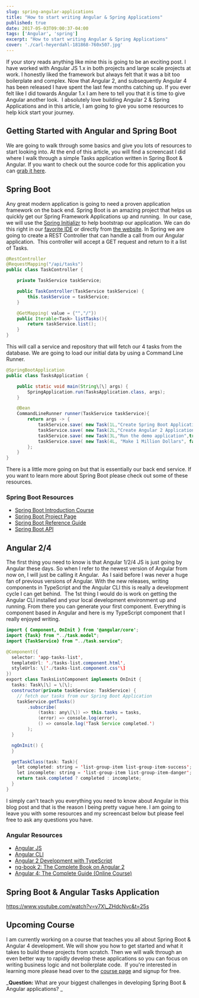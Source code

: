 ```yaml
---
slug: spring-angular-applications
title: "How to start writing Angular & Spring Applications"
published: true
date: 2017-05-03T09:00:37-04:00
tags: ['Angular', 'spring']
excerpt: "How to start writing Angular & Spring Applications"
cover: './carl-heyerdahl-181868-760x507.jpg'
---
```


If your story reads anything like mine this is going to be an exciting post. I have worked with Angular JS 1.x in both projects and large scale projects at work. I honestly liked the framework but always felt that it was a bit too boilerplate and complex. Now that Angular 2, and subsequently Angular 4 has been released I have spent the last few months catching up. If you ever felt like I did towards Angular 1.x I am here to tell you that it is time to give Angular another look.  I absolutely love building Angular 2 & Spring Applications and in this article, I am going to give you some resources to help kick start your journey. 

## Getting Started with Angular and Spring Boot

We are going to walk through some basics and give you lots of resources to start looking into. At the end of this article, you will find a screencast I did where I walk through a simple Tasks application written in Spring Boot & Angular. If you want to check out the source code for this application you can [grab it here](https://github.com/cfaddict/spring-angular2-tasks). 

## Spring Boot

Any great modern application is going to need a proven application framework on the back end. Spring Boot is an amazing project that helps us quickly get our Spring Framework Applications up and running.  In our case, we will use the [Spring Initializr](http://start.spring.io/) to help bootstrap our application. We can do this right in our [favorite IDE](https://www.jetbrains.com/idea/) or directly from [the website](http://start.spring.io/). In Spring we are going to create a REST Controller that can handle a call from our Angular application.  This controller will accept a GET request and return to it a list of Tasks. 

```java
@RestController
@RequestMapping("/api/tasks")
public class TaskController {

    private TaskService taskService;

    public TaskController(TaskService taskService) {
        this.taskService = taskService;
    }

    @GetMapping( value = {"","/"})
    public Iterable<Task> listTasks(){
        return taskService.list();
    }
}
```

This will call a service and repository that will fetch our 4 tasks from the database. We are going to load our initial data by using a Command Line Runner. 

```java
@SpringBootApplication
public class TasksApplication {

	public static void main(String\[\] args) {
		SpringApplication.run(TasksApplication.class, args);
	}

	@Bean
	CommandLineRunner runner(TaskService taskService){
		return args -> {
			taskService.save( new Task(1L,"Create Spring Boot Application",true));
			taskService.save( new Task(2L,"Create Angular 2 Application",true));
			taskService.save( new Task(3L,"Run the demo application",true));
			taskService.save( new Task(4L, "Make 1 Million Dollars", false));
		};
	}
}
```

There is a little more going on but that is essentially our back end service. If you want to learn more about Spring Boot please check out some of these resources. 

### Spring Boot Resources

*   [Spring Boot Introduction Course](http://courses.danvega.dev/p/spring-boot-intro)
*   [Spring Boot Project Page](https://projects.spring.io/spring-boot/)
*   [Spring Boot Reference Guide](http://docs.spring.io/spring-boot/docs/current/reference/htmlsingle/)
*   [Spring Boot API](http://docs.spring.io/spring-boot/docs/current/api/)

## Angular 2/4

The first thing you need to know is that Angular 1/2/4 JS is just going by Angular these days. So when I refer to the newest version of Angular from now on, I will just be calling it Angular.  As I said before I was never a huge fan of previous versions of Angular. With the new releases, writing components in TypeScript and the Angular CLI this is really a development cycle I can get behind.  The 1st thing I would do is work on getting the Angular CLI installed and your local development environment up and running. From there you can generate your first component. Everything is component based in Angular and here is my TypeScript component that I really enjoyed writing. 

```java
import { Component, OnInit } from '@angular/core';
import {Task} from "../task.model";
import {TaskService} from "../task.service";

@Component({
  selector: 'app-tasks-list',
  templateUrl: './tasks-list.component.html',
  styleUrls: \['./tasks-list.component.css'\]
})
export class TasksListComponent implements OnInit {
  tasks: Task\[\] = \[\];
  constructor(private taskService: TaskService) {
    // fetch our tasks from our Spring Boot Application
    taskService.getTasks()
        .subscribe(
            (tasks: any\[\]) => this.tasks = tasks,
            (error) => console.log(error),
            () => console.log('Task Service completed.')
        );
  }

  ngOnInit() {
  }

  getTaskClass(task: Task){
    let completed: string = 'list-group-item list-group-item-success';
    let incomplete: string = 'list-group-item list-group-item-danger';
    return task.completed ? completed : incomplete;
  }
}
```

I simply can't teach you everything you need to know about Angular in this blog post and that is the reason I being pretty vague here. I am going to leave you with some resources and my screencast below but please feel free to ask any questions you have. 

### Angular Resources

*   [Angular JS](https://angularjs.org/)
*   [Angular CLI](https://cli.angular.io/)
*   [Angular 2 Development with TypeScript](http://amzn.to/2qrYPPd)
*   [ng-book 2: The Complete Book on Angular 2](http://amzn.to/2qElhRq)
*   [Angular 4: The Complete Guide (Online Course)](https://www.udemy.com/the-complete-guide-to-angular-2/)

## Spring Boot & Angular Tasks Application

https://www.youtube.com/watch?v=v7X\_ZHdcNvc&t=25s

## Upcoming Course

I am currently working on a course that teaches you all about Spring Boot & Angular 4 development. We will show you how to get started and what it takes to build these projects from scratch. Then we will walk through an even better way to rapidly develop these applications so you can focus on writing business logic and not boilerplate code.  If you're interested in learning more please head over to the [course page](https://danvega.dev/jhipster) and signup for free. 

_**Question:** What are your biggest challenges in developing Spring Boot & Angular applications? _

